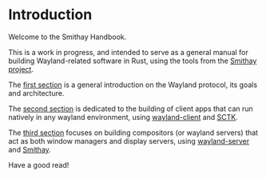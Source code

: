 # Introduction

Welcome to the Smithay Handbook.

This is a work in progress, and intended to serve as a general manual for building Wayland-related
software in Rust, using the tools from the [Smithay project](https://smithay.github.io/).

The [first section](./wayland/intro.md) is a general introduction on the Wayland protocol, its
goals and architecture.

The [second section](./client/intro.md) is dedicated to the building of client apps that can
run natively in any wayland environment, using [wayland-client](https://crates.io/crates/wayland-client)
and [SCTK](https://crates.io/crates/smithay-client-toolkit).

The [third section](./server/intro.md) focuses on building compositors (or wayland servers) that
act as both window managers and display servers, using [wayland-server](https://crates.io/crates/wayland-server)
and [Smithay](https://github.com/Smithay/smithay).

Have a good read!
